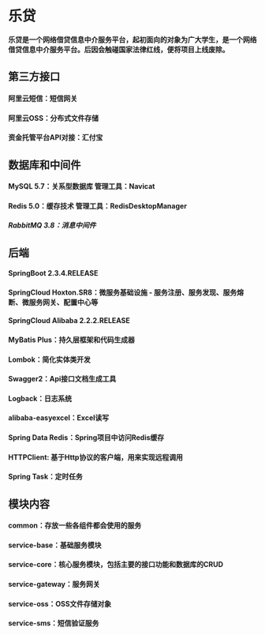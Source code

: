 # 乐贷

**乐贷是一个网络借贷信息中介服务平台，起初面向的对象为广大学生，是一个网络借贷信息中介服务平台。后因会触碰国家法律红线，便将项目上线废除。**

## 第三方接口

#### 阿里云短信：短信网关

#### 阿里云OSS：分布式文件存储

#### 资金托管平台API对接：汇付宝

## 数据库和中间件

#### MySQL 5.7：关系型数据库 管理工具：Navicat

#### Redis 5.0：缓存技术 管理工具：RedisDesktopManager

##### RabbitMQ 3.8：消息中间件

## 后端

#### SpringBoot 2.3.4.RELEASE

#### SpringCloud Hoxton.SR8：微服务基础设施 - 服务注册、服务发现、服务熔断、微服务网关、配置中心等

#### SpringCloud Alibaba 2.2.2.RELEASE

#### MyBatis Plus：持久层框架和代码生成器

#### Lombok：简化实体类开发

#### Swagger2：Api接口文档生成工具

#### Logback：日志系统

#### alibaba-easyexcel：Excel读写

#### Spring Data Redis：Spring项目中访问Redis缓存

#### HTTPClient: 基于Http协议的客户端，用来实现远程调用

#### Spring Task：定时任务

## 模块内容

#### common：存放一些各组件都会使用的服务

#### service-base：基础服务模块

#### service-core：核心服务模块，包括主要的接口功能和数据库的CRUD

#### service-gateway：服务网关

#### service-oss：OSS文件存储对象

#### service-sms：短信验证服务

